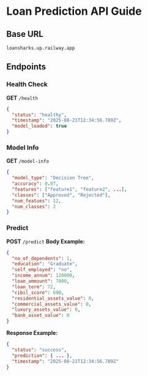 # Loan Prediction API Guide

## Base URL
```
loansharks.up.railway.app
```

## Endpoints

### Health Check
**GET** `/health`
```json
{
  "status": "healthy",
  "timestamp": "2025-08-21T12:34:56.789Z",
  "model_loaded": true
}
```

### Model Info
**GET** `/model-info`
```json
{
  "model_type": "Decision Tree",
  "accuracy": 0.97,
  "features": ["feature1", "feature2", ...],
  "classes": ["Approved", "Rejected"],
  "num_featues": 12,
  "num_classes": 2
}
```

### Predict
**POST** `/predict`
**Body Example:**
```json
{
  "no_of_dependents": 1,
  "education": "Graduate",
  "self_employed": "no",
  "income_annum": 120000,
  "loan_ammount": 7000,
  "loan_term": 72,
  "cibil_score": 690,
  "residential_assets_value": 0,
  "commercial_assets_value": 0,
  "luxury_assets_value": 0,
  "bank_asset_value": 0
}
```
**Response Example:**
```json
{
  "status": "success",
  "prediction": { ... },
  "timestamp": "2025-08-21T12:34:56.789Z"
}
```